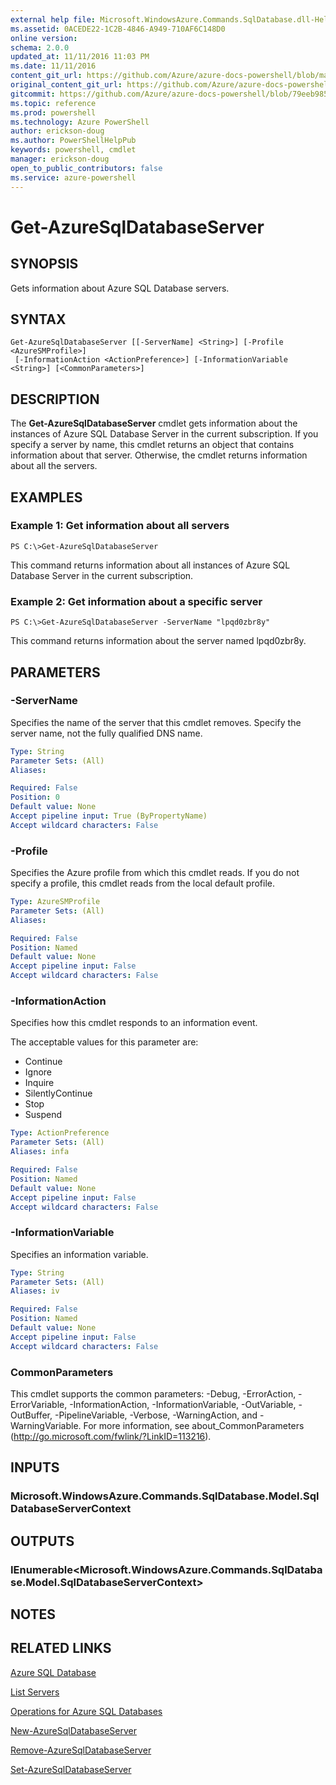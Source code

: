 ```yaml
---
external help file: Microsoft.WindowsAzure.Commands.SqlDatabase.dll-Help.xml
ms.assetid: 0ACEDE22-1C2B-4846-A949-710AF6C148D0
online version: 
schema: 2.0.0
updated_at: 11/11/2016 11:03 PM
ms.date: 11/11/2016
content_git_url: https://github.com/Azure/azure-docs-powershell/blob/master/azureps-cmdlets-docs/ServiceManagement/Azure.SQLDatabase/v3.1.0/Get-AzureSqlDatabaseServer.md
original_content_git_url: https://github.com/Azure/azure-docs-powershell/blob/master/azureps-cmdlets-docs/ServiceManagement/Azure.SQLDatabase/v3.1.0/Get-AzureSqlDatabaseServer.md
gitcommit: https://github.com/Azure/azure-docs-powershell/blob/79eeb985ea480979357fb4695832a0c3d29a48bf/azureps-cmdlets-docs/ServiceManagement/Azure.SQLDatabase/v3.1.0/Get-AzureSqlDatabaseServer.md
ms.topic: reference
ms.prod: powershell
ms.technology: Azure PowerShell
author: erickson-doug
ms.author: PowerShellHelpPub
keywords: powershell, cmdlet
manager: erickson-doug
open_to_public_contributors: false
ms.service: azure-powershell
---
```


# Get-AzureSqlDatabaseServer

## SYNOPSIS
Gets information about Azure SQL Database servers.

## SYNTAX

```
Get-AzureSqlDatabaseServer [[-ServerName] <String>] [-Profile <AzureSMProfile>]
 [-InformationAction <ActionPreference>] [-InformationVariable <String>] [<CommonParameters>]
```

## DESCRIPTION
The **Get-AzureSqlDatabaseServer** cmdlet gets information about the instances of Azure SQL Database Server in the current subscription.
If you specify a server by name, this cmdlet returns an object that contains information about that server.
Otherwise, the cmdlet returns information about all the servers.

## EXAMPLES

### Example 1: Get information about all servers
```
PS C:\>Get-AzureSqlDatabaseServer
```

This command returns information about all instances of Azure SQL Database Server in the current subscription.

### Example 2: Get information about a specific server
```
PS C:\>Get-AzureSqlDatabaseServer -ServerName "lpqd0zbr8y"
```

This command returns information about the server named lpqd0zbr8y.

## PARAMETERS

### -ServerName
Specifies the name of the server that this cmdlet removes.
Specify the server name, not the fully qualified DNS name.

```yaml
Type: String
Parameter Sets: (All)
Aliases: 

Required: False
Position: 0
Default value: None
Accept pipeline input: True (ByPropertyName)
Accept wildcard characters: False
```

### -Profile
Specifies the Azure profile from which this cmdlet reads.
If you do not specify a profile, this cmdlet reads from the local default profile.

```yaml
Type: AzureSMProfile
Parameter Sets: (All)
Aliases: 

Required: False
Position: Named
Default value: None
Accept pipeline input: False
Accept wildcard characters: False
```

### -InformationAction
Specifies how this cmdlet responds to an information event.

The acceptable values for this parameter are:

- Continue
- Ignore
- Inquire
- SilentlyContinue
- Stop
- Suspend

```yaml
Type: ActionPreference
Parameter Sets: (All)
Aliases: infa

Required: False
Position: Named
Default value: None
Accept pipeline input: False
Accept wildcard characters: False
```

### -InformationVariable
Specifies an information variable.

```yaml
Type: String
Parameter Sets: (All)
Aliases: iv

Required: False
Position: Named
Default value: None
Accept pipeline input: False
Accept wildcard characters: False
```

### CommonParameters
This cmdlet supports the common parameters: -Debug, -ErrorAction, -ErrorVariable, -InformationAction, -InformationVariable, -OutVariable, -OutBuffer, -PipelineVariable, -Verbose, -WarningAction, and -WarningVariable. For more information, see about_CommonParameters (http://go.microsoft.com/fwlink/?LinkID=113216).

## INPUTS

### Microsoft.WindowsAzure.Commands.SqlDatabase.Model.SqlDatabaseServerContext

## OUTPUTS

### IEnumerable<Microsoft.WindowsAzure.Commands.SqlDatabase.Model.SqlDatabaseServerContext>

## NOTES

## RELATED LINKS

[Azure SQL Database](https://azure.microsoft.com/en-us/services/sql-database/)

[List Servers](https://msdn.microsoft.com/en-us/library/azure/dn505702.aspx)

[Operations for Azure SQL Databases](https://msdn.microsoft.com/en-us/library/azure/dn505719.aspx)

[New-AzureSqlDatabaseServer](xref:ServiceManagement/Azure.SQLDatabase/v3.1.0/New-AzureSqlDatabaseServer.md)

[Remove-AzureSqlDatabaseServer](xref:ServiceManagement/Azure.SQLDatabase/v3.1.0/Remove-AzureSqlDatabaseServer.md)

[Set-AzureSqlDatabaseServer](xref:ServiceManagement/Azure.SQLDatabase/v3.1.0/Set-AzureSqlDatabaseServer.md)


